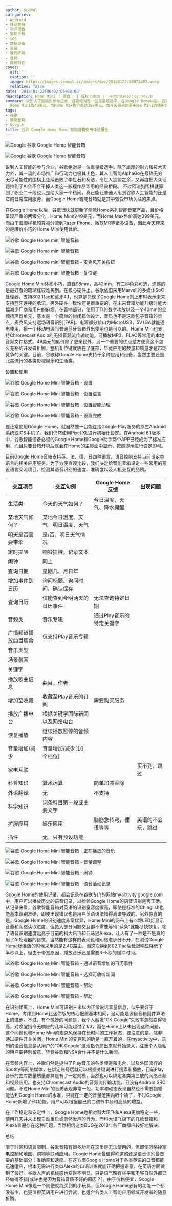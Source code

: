 ```yaml
---
author: Soomal
categories:
- Android
- 移动数码
- 测评报告
- 智能手机
- iOS
- 数码设备
- 音箱
- 数码终端
- 音频
- 数码附件
cover:
  alt: ''
  caption: ''
  image: https://images.soomal.cc/images/doc/20180122/00073002.webp
  relative: false
date: '2018-01-22T06:02:05+08:00'
description: Home Mini | 源自： | 版权：原创 |  平均/总评分：07.78/70
summary: 说到人工智能的参与企业，谷歌绝对是一位重量级选手，在Google Home以后，谷歌很快更新了两款智能音箱产品，且价格呈现严重的两级分化：小巧的Google
  Home Mini仅49美元，而Home Max售价高达399美元。而今天带来的是Home Mini的使用体验。
tags:
- 谷歌
- 智能音箱
- Google
title: 谷歌 Google Home Mini 智能音箱使用体验报告
---
```


![Google 谷歌 Google Home 智能音箱](https://images.soomal.cc/images/doc/20170526/00068080_01.webp)



![Google 谷歌 Google Home 智能音箱](https://images.soomal.cc/images/doc/20170526/00068082_01.webp)



说到人工智能的参与企业，谷歌绝对是一位重量级选手。除了雄厚的财力和技术实力外，其一流的市场推广和行动力也极其出色，其人工智能AlphaGo在号称无穷无尽可能性的围棋上连续击败了李世石和柯洁，令世人震惊之余，又再度把大众话题拉到了AI会不会干掉人类这一影视作品滥用的经典桥段。
不过阿法狗围棋就算到了职业二十段也只是给大家一个热闹，真正能让普通人用到谷歌人工智能的还是它的日常应用服务，而Google Home智能音箱就是其中较受市场关注的焦点。



在Google Home以后，谷歌很快就更新了两款Home系列智能音箱产品，且价格呈现严重的两级分化：Home Mini仅49美元，而Home Max售价高达399美元。而由于海淘样机预算被分流到Razer Phone、微软MR等诸多设备，因此今天带来的是廉价小巧的Home Mini使用体验。



![谷歌 Google Home mini 智能音箱](https://images.soomal.cc/images/doc/20180111/00072857_01.webp)



![谷歌 Google Home mini 智能音箱](https://images.soomal.cc/images/doc/20180111/00072859_01.webp)



![谷歌 Google Home mini 智能音箱 - 麦克风开关按钮](https://images.soomal.cc/images/doc/20180111/00072861_01.webp)



![谷歌 Google Home mini 智能音箱 - 复位键](https://images.soomal.cc/images/doc/20180111/00072862_01.webp)



Google Home Mini体积小巧，直径98mm，高42mm，有三种色彩可选，遗憾的是最好看的珊瑚红较难买到。在核心硬件上，谷歌依旧采用Marvell的多媒体SoC处理器，支持802.11ac和蓝牙4.1，也算是兑现了Google Home刚上市时表示未来支持蓝牙连接的承诺，另外硬件一致性还是很重要的，在未来音箱功能升级时能大幅减少厂商和用户的麻烦。在音响部分，使用了TI的数字功放以及一个40mm的全频扬声器单元，基本是一个简单的封闭箱体设计，音质也不是这款包子音箱的卖点，麦克风支持远场语音识别[FAR]。电源部分接口为MicroUSB，5V1.8A就能通电使用，搭一个移动电源当普通蓝牙音箱外出使用也是可以的。Home Mini也支持Chromecast Audio的无损音频流传输功能，可播放MP3、FLAC等常用的本地音频文件格式。49美元的低价除了更亲民外，另一个重要的优点是方便资金不怎么充裕的开发者折腾，整机复位键就放在了底部，毕竟应用的数量和质量才是市场竞争的关键。目前，谷歌称Google Home支持千余种应用和设备，当然主要还是北美流行的各类影视娱乐和生活类。



设置和使用



![谷歌 Google Home Mini 智能音箱 - 设置](https://images.soomal.cc/images/doc/20180122/00072990_01.webp)



![谷歌 Google Home Mini 智能音箱 - 设置语言](https://images.soomal.cc/images/doc/20180122/00072991_01.webp)



![谷歌 Google Home Mini 智能音箱 - 设置智能助理](https://images.soomal.cc/images/doc/20180122/00072992_01.webp)



![谷歌 Google Home Mini 智能音箱 - 设置完成](https://images.soomal.cc/images/doc/20180122/00072993_01.webp)



要正常使用Google Home，就自然要一台能连接Google Play服务的原生Android系统或iOS手机了。我们仍然使用Pixel XL进行初始化设定。在Android 8.1版本中，谷歌智能设备必须的Google Home和Google助手两个APP已经成为了标准应用，而且只要音箱开机后就会在Home的主界面中显示，按照提示进行设定即可。



目前Google Home音箱支持英、法、德、日四种语言，语音控制支持当前设定单语言的相关应用服务。为了方便直观比较，我们决定给智能音箱设定一些常用的预设语言交流项目，检测其语音识别的速度、准确度以及人机交互的品质。



| 交互项目 | 交互句例 | Google Home反馈 | 出现问题 |
| --- | --- | --- | --- |
| 生活类 | 今天的天气如何？ | 今日温度、天气、降水提醒 |  |
| 某地天气如何？ | 某地今日温度、天气，明日温度、天气 |  |
| 明天是否需要带伞 | 是/否，明日天气情况 |  |
| 定时提醒 | 响铃提醒，记录文本 |  |
| 闹钟 | 同上 |  |
| 查询日期 | 星期几、月日年 |  |
| 增加事件到日历 | 询问标题、询问时间、确认保存 |  |
| 查询日历 | 仅能查到今明两天的日历事件 | 无法查询特定日期 |
| 音频类 | 音乐专辑 | 通过Play音乐的特定关键字
  广播频道播放曲目集合 | 仅支持Play音乐专辑 |
| 音乐类型 |  |
| 场景氛围 |  |
| 关键字 |  |
| 播放歌曲信息 | 曲目，作者 |  |
| 增加至收藏 | 收藏至Play音乐的订阅 | 需要购买服务 |
| 播放广播电台 | 根据关键字国际新闻以及网络电台 |  |
| 恢复播放 | 继续播放暂停的音频内容 |  |
| 音量增加/减少 | 音量增加/减少[10个档位] |  |
| 家电互联 |  |  | 买不到，跳过 |
| 科普知识 | 算术运算 | 简单加减乘除 |  |
| 外语翻译 | 无 | 不支持 |
| 科学知识 | 词条科目第一段或主要文字 |  |
| 扩展应用 | 娱乐应用 | 脑筋急转弯，俚语等等 | 英语的不会玩，跳过 |
| 插件 | 无，只有预设功能 |  |



![谷歌 Google Home Mini 智能音箱 - 正在播放的音乐](https://images.soomal.cc/images/doc/20180122/00072994_01.webp)



![谷歌 Google Home Mini 智能音箱 - 音量调整](https://images.soomal.cc/images/doc/20180122/00072995_01.webp)



![谷歌 Google Home Mini 智能音箱 - 闹钟](https://images.soomal.cc/images/doc/20180122/00072996_01.webp)



![谷歌 Google Home Mini 智能音箱 - 语音活动记录](https://images.soomal.cc/images/doc/20180122/00072997_01.webp)



Google Home的使用记录，都会记录在谷歌专门的网站myactivity.google.com中，用户可以播放历史的语音记录，以检验Google Home的语音识别是否正确。从记录来看，谷歌智能音箱对英语的识别宽容度很高，即使是标准的Chinglish也能基本识别准确，即使出现错误也是用户英语语法错得离谱导致的。另外惊喜的是，Google Home的识别速度非常优异，Home Mini的网布上有四颗LED灯显示音量和网络读取进度，但绝大部分问题交互都不需要等待“读条”就能尽快恢复，除了语音识别速度远高于目前的科大讯飞和亚马逊Alexa，让人有了一种是不是真的用了AI处理器的错觉。当然能有这样的表现也和网络进步分不开，在测试Google Home标准版的时候采用的是2.4G路由，而这次换到802.11ac后延迟明显降低了半秒以上，但由于带宽原因，播放音乐还是需要3~5秒的缓冲时间。



![谷歌 Google Home Mini 智能音箱 - 通过语音增加的日历事件](https://images.soomal.cc/images/doc/20180122/00072998_01.webp)



![谷歌 Google Home Mini 智能音箱 - 选择可收听新闻](https://images.soomal.cc/images/doc/20180122/00072999_01.webp)



![谷歌 Google Home Mini 智能音箱 - 帮助](https://images.soomal.cc/images/doc/20180122/00073000_01.webp)



![谷歌 Google Home Mini 智能音箱 - 帮助](https://images.soomal.cc/images/doc/20180122/00073001_01.webp)



在识别距离上，Home Mini可识别三米以内正常说话音量信息，似乎要好于Home，考虑到Home比迷你版的核心配置基本相同，这可能是源自音箱固件算法上的进步。不过，有个微妙的问题是，我个人触发“OK Google”失败率忽然变得较高，对唤醒指令无响应的几率可能超过了1/3，而在Home上从未出现这种问题，这个问题也和Home Mini的麦克风保持在长时间的工作状态，要注意的是，除非通过硬件开关关闭，Home Mini的麦克风的确是一直开着的，在myactivity中，录制的语音信息是从用户的“OK Google”激活指令念出来就开始录入，注重个人隐私的用户要特别留意，毕竟谷歌和NSA合作并不是什么新闻。



在音频内容上，谷歌自然是提供了Play音乐的各类频道和电台，以及外国流行的Spotify等网络媒体，在绑定账号后就可以根据关键词进行搜索和播放，目前Play音乐的曲库数量质量都算是有了一定规模，当然也可以绑定各类第三放的网络音频和视频应用。也支持Chromecast Audio的音频流传输功能，且没有Android SRC问题。不过Home Mini的音质表现非常一般，功率和动态表现自然也不需要指望能达到Google Home的水准，只能在一定的音量范围内听个响了，不过Google Home新增了EQ功能，用户可以根据自己的口调节中频和高频的增益。



在工作稳定和安定性上，Google Home也相对科大讯飞和Alexa更加稳定一些，使用几天并未出现自动重启或忽然发声的行为，而科大讯飞旗下的几款音箱和Alexa普遍存在这种问题，当然相信这类BUG在2018年各厂商都应较好地解决。



总结



限于时区和语言限制，谷歌音箱有很多功能在这里是无法使用的，但即使忽略掉家电控制和地图、购物等联动应用。Google Home最值得称道的还是语音识别最首要的基础部分：准确率和速度。在这方面Google Home对于各类英语的口音都能迅速适应，根本无需进行类似Alexa的口语训练就能正确把握语意，在英语方面做到了最好。谷歌人声的机械感也变得不明显，只是语气略有些平和不够自然外都已经做得不错[或许也是因为音箱音质不好的原因？]。由于价格便宜，Google Home Mini像是一个随便就能买到的小玩具，但Google Home必有的功能一个都没有少，也更值得英语用户进行尝试，也适合各类人工智能应用领域开发者的随意折腾。